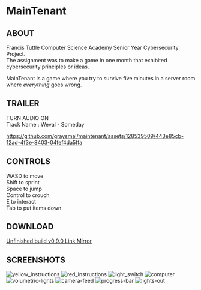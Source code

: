 # MainTenant

## ABOUT
Francis Tuttle Computer Science Academy Senior Year Cybersecurity Project.  
The assignment was to make a game in one month that exhibited cybersecurity principles or ideas.  

MainTenant is a game where you try to survive five minutes in a server room where *everything* goes wrong.

## TRAILER
TURN AUDIO ON  
Track Name : Weval - Someday  

https://github.com/graysmal/maintenant/assets/128539509/443e85cb-12ad-4f3e-8403-04fef4da5ffa



## CONTROLS
WASD to move  
Shift to sprint  
Space to jump  
Control to crouch  
E to interact  
Tab to put items down  

## DOWNLOAD
[Unfinished build v0.9.0 Link Mirror](https://github.com/graysmal/maintenant/releases/download/0.9.0/v0.9.0.MainTenant.zip)

## SCREENSHOTS

![yellow_instructions](https://github.com/graysmal/maintenant/assets/128539509/75b5759f-5faf-454c-a222-33940e2b27db)
![red_instructions](https://github.com/graysmal/maintenant/assets/128539509/735dbb4f-2b0e-4b76-b4a3-7ae71ac00780)
![light_switch](https://github.com/graysmal/maintenant/assets/128539509/2ba8b05f-95fb-45f7-b8e0-da3629f1f24c)
![computer](https://github.com/graysmal/maintenant/assets/128539509/72c08cce-c480-4a03-ac5a-149ddd406d1a)
![volumetric-lights](https://github.com/graysmal/maintenant/assets/128539509/5e0f44bb-e00c-4dec-8305-22cc1e1aa9d9)
![camera-feed](https://github.com/graysmal/maintenant/assets/128539509/7e41fba9-40b9-40f2-b912-117d855142c4)
![progress-bar](https://github.com/graysmal/maintenant/assets/128539509/b09482dc-71f3-4b89-8bae-cc33cdc11e61)
![lights-out](https://github.com/graysmal/maintenant/assets/128539509/58907e33-c34e-474b-95f8-88ad01cab21f)
